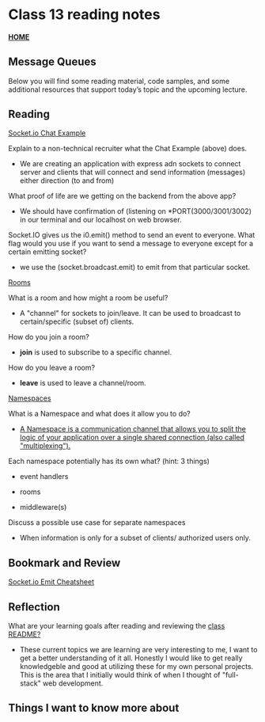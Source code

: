 # Class 13 reading notes

#### [HOME](https://cesarderio.github.io/reading-notes/)

## Message Queues

Below you will find some reading material, code samples, and some additional resources that support today’s topic and the upcoming lecture.

## Reading

[Socket.io Chat Example](https://socket.io/get-started/chat/)

Explain to a non-technical recruiter what the Chat Example (above) does.

* We are creating an application with express adn  sockets to connect server and clients that will connect and send information (messages) either direction (to and from)

What proof of life are we getting on the backend from the above app?

* We should have confirmation of (listening on *PORT(3000/3001/3002) in our terminal and our localhost on web browser.

Socket.IO gives us the i0.emit() method to send an event to everyone. What flag would you use if you want to send a message to everyone except for a certain emitting socket?

* we use the (socket.broadcast.emit) to emit from that particular socket.

[Rooms](https://socket.io/docs/v4/rooms)

What is a room and how might a room be useful?

* A "channel" for sockets to join/leave. It can be used to broadcast to certain/specific (subset of) clients.

How do you join a room?

* **join** is used to subscribe to a specific channel.

How do you leave a room?

* **leave** is used to leave a channel/room.

[Namespaces](https://socket.io/docs/v4/namespaces/)

What is a Namespace and what does it allow you to do?

* [A Namespace is a communication channel that allows you to split the logic of your application over a single shared connection (also called "multiplexing").](https://socket.io/docs/v4/namespaces/#:~:text=A%20Namespace%20is%20a%20communication%20channel%20that%20allows%20you%20to%20split%20the%20logic%20of%20your%20application%20over%20a%20single%20shared%20connection%20(also%20called%20%22multiplexing%22).)

Each namespace potentially has its own what? (hint: 3 things)

* event handlers

* rooms

* middleware(s)

Discuss a possible use case for separate namespaces

* When information is only for a subset of clients/ authorized users only.

## Bookmark and Review

[Socket.io Emit Cheatsheet](https://socket.io/docs/v4/emit-cheatsheet/)

## Reflection

What are your learning goals after reading and reviewing the [class README?](https://codefellows.github.io/code-401-javascript-guide/curriculum/class-13/)

* These current topics we are learning are very interesting to me, I want to get a better understanding of it all. Honestly I would like to get really knowledgeble and good at utilizing these for my own personal projects. This is the area that I initially would think of when I thought of "full-stack" web development.

## Things I want to know more about
